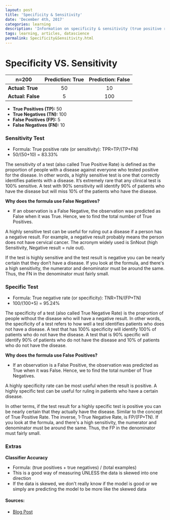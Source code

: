 ```yaml
---
layout: post
title: 'Specificity & Sensitivity'
date: 'December 4th, 2017'
categories: learning
description: 'Information on specificity & sensitivity (true positive rate and true negative rate).'
tags: learning, articles, datascience
permalink: Specificity&Sensitivity.html
---
```



# Specificity VS. Sensitivity


|        n=200  | Prediction: True | Prediction: False|
| -------------       |:-------------:| :-----:|
| **Actual: True**  | 50      | 10 |
| **Actual: False** | 5      |   100 |

+ **True Positives (TP):** 50
+ **True Negatives (TN):** 100
+ **False Positives (FP):** 5
+ **False Negatives (FN):** 10


### Sensitivity Test
+ Formula: True positive rate (or sensitivity): TPR=TP/(TP+FN)
+ 50/(50+10) = 83.33%


The sensitivity of a test (also called True Positive Rate) is defined as the proportion of people with a disease against everyone who tested positive for the disease. In other words, a highly sensitive test is one that correctly identifies patients with a disease. It’s extremely rare that any clinical test is 100% sensitive. A test with 90% sensitivity will identify 90% of patients who have the disease but will miss 10% of the patients who have the disease.

**Why does the formula use False Negatives?**
+ If an observation is a False Negative, the observation was predicted as False when it was True. Hence, we to find the total number of True Positives.

A highly sensitive test can be useful for ruling out a disease if a person has a negative result. For example, a negative result probably means the person does not have cervical cancer. The acronym widely used is SnNout (high Sensitivity, Negative result = rule out).

If the test is highly sensitive and the test result is negative you can be nearly certain that they don’t have a disease. If you look at the formula, and there's a high sensitivity, the numerator and denominator must be around the same. Thus, the FN in the denominator must fairly small.


### Specific Test
+ Formula: True negative rate (or specificity): TNR=TN/(FP+TN)
+ 100/(100+5) = 95.24%

The specificity of a test (also called  True Negative Rate) is the proportion of people without the disease who will have a negative result. In other words, the specificity of a test refers to how well a test identifies patients who does not have a disease. A test that has 100% specificity will identify 100% of patients who do not have the disease. A test that is 90% specific will identify 90% of patients who do not have the disease and 10% of patients who do not have the disease.

**Why does the formula use False Positives?**
+ If an observation is a False Positive, the observation was predicted as True when it was False. Hence, we to find the total number of True Negatives.

A highly specificity rate can be most useful when the result is positive. A highly specific test can be useful for ruling in patients who have a certain disease.

In other terms, if the test result for a highly specific test is positive you can be nearly certain that they actually have the disease. Similar to the concept of True Positive Rate. The inverse, 1-True Negative Rate, is FP/(FP+TN). If you look at the formula, and there's a high sensitivity, the numerator and denominator must be around the same. Thus, the FP in the denominator must fairly small.

### Extras
**Classifier Accuracy**
+ Formula: (true positives + true negatives) / (total examples)
+ This is a good way of measuring UNLESS the data is skewed into one direction
+ If the data is skewed, we don't really know if the model is good or we simply are predicting the model to be more like the skewed data


#### Sources:
+ [Blog Post](https://stats.stackexchange.com/questions/61829/relation-between-true-positive-false-positive-false-negative-and-true-negative)
